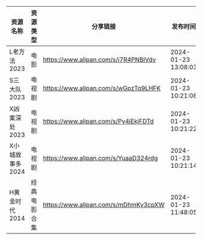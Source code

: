 | 资源名称       | 资源类型   | 分享链接                                 | 发布时间                |
| ---------- | ------ | ------------------------------------ | ------------------- |
| L老方法2023   | 电影     | https://www.alipan.com/s/i7R4PNBiVdv | 2024-01-23 13:08:03 |
| S三大队2023   | 电视剧    | https://www.alipan.com/s/wGpzTq9LHFK | 2024-01-23 10:21:08 |
| X凶案深处2023  | 电视剧    | https://www.alipan.com/s/Py4iEkjFDTd | 2024-01-23 10:21:22 |
| X小城故事多2024 | 电视剧    | https://www.alipan.com/s/YuaaD324rdg | 2024-01-23 10:21:14 |
| H黄金时代2014  | 经典电影合集 | https://www.alipan.com/s/mDhmKy3cpXW | 2024-01-23 11:48:05 |
